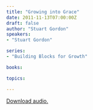 ```yaml
---
title: "Growing into Grace"
date: 2011-11-13T07:00:00Z
draft: false
author: "Stuart Gordon"
speakers:
- "Stuart Gordon"

series:
- "Building Blocks for Growth"

books:

topics:

---
```

[Download audio.](https://s3.amazonaws.com/highway/sermons/2011_11/13_Growing_into_Grace.mp3)